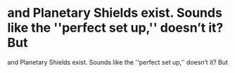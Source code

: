 # and Planetary Shields exist. Sounds like the ''perfect set up,'' doesn’t it? But

and Planetary Shields exist. Sounds like the ''perfect set up,'' doesn’t it? But